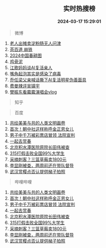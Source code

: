 <div align="center"><h2>实时热搜榜</h2><h4>2024-03-17 15:29:01</h4></div>

> 微博  

1. [老人出摊卖淀粉肠无人问津](https://s.weibo.com/weibo?q=%23%E8%80%81%E4%BA%BA%E5%87%BA%E6%91%8A%E5%8D%96%E6%B7%80%E7%B2%89%E8%82%A0%E6%97%A0%E4%BA%BA%E9%97%AE%E6%B4%A5%23&t=31&band_rank=1&Refer=top)<br />
2. [茶百道 崩铁](https://s.weibo.com/weibo?q=%E8%8C%B6%E7%99%BE%E9%81%93%20%E5%B4%A9%E9%93%81&t=31&band_rank=2&Refer=top)<br />
3. [2024中国春耕图](https://s.weibo.com/weibo?q=%232024%E4%B8%AD%E5%9B%BD%E6%98%A5%E8%80%95%E5%9B%BE%23&t=31&band_rank=3&Refer=top)<br />
4. [鸡骨泥](https://s.weibo.com/weibo?q=%E9%B8%A1%E9%AA%A8%E6%B3%A5&t=31&band_rank=4&Refer=top)<br />
5. [江歌妈妈谈AI复活亲人](https://s.weibo.com/weibo?q=%23%E6%B1%9F%E6%AD%8C%E5%A6%88%E5%A6%88%E8%B0%88AI%E5%A4%8D%E6%B4%BB%E4%BA%B2%E4%BA%BA%23&t=31&band_rank=5&Refer=top)<br />
6. [嘴角起泡其实是感染了病毒](https://s.weibo.com/weibo?q=%23%E5%98%B4%E8%A7%92%E8%B5%B7%E6%B3%A1%E5%85%B6%E5%AE%9E%E6%98%AF%E6%84%9F%E6%9F%93%E4%BA%86%E7%97%85%E6%AF%92%23&t=31&band_rank=6&Refer=top)<br />
7. [乔任梁父亲喊话撕下AI复活明星伪善面具](https://s.weibo.com/weibo?q=%23%E4%B9%94%E4%BB%BB%E6%A2%81%E7%88%B6%E4%BA%B2%E5%96%8A%E8%AF%9D%E6%92%95%E4%B8%8BAI%E5%A4%8D%E6%B4%BB%E6%98%8E%E6%98%9F%E4%BC%AA%E5%96%84%E9%9D%A2%E5%85%B7%23&t=31&band_rank=7&Refer=top)<br />
8. [费曼辣评吴镇宇](https://s.weibo.com/weibo?q=%23%E8%B4%B9%E6%9B%BC%E8%BE%A3%E8%AF%84%E5%90%B4%E9%95%87%E5%AE%87%23&t=31&band_rank=8&Refer=top)<br />
9. [樊振东看霉霉演唱会vlog](https://s.weibo.com/weibo?q=%E6%A8%8A%E6%8C%AF%E4%B8%9C%E7%9C%8B%E9%9C%89%E9%9C%89%E6%BC%94%E5%94%B1%E4%BC%9Avlog&t=31&band_rank=9&Refer=top)<br />

> 知乎  


> 百度  

1. [共绘美美与共的人类文明画卷](https://www.baidu.com/s?wd=%E5%85%B1%E7%BB%98%E7%BE%8E%E7%BE%8E%E4%B8%8E%E5%85%B1%E7%9A%84%E4%BA%BA%E7%B1%BB%E6%96%87%E6%98%8E%E7%94%BB%E5%8D%B7&sa=fyb_news&rsv_dl=fyb_news)<br />
2. [首次！朝中社这样称呼金正恩女儿](https://www.baidu.com/s?wd=%E9%A6%96%E6%AC%A1%EF%BC%81%E6%9C%9D%E4%B8%AD%E7%A4%BE%E8%BF%99%E6%A0%B7%E7%A7%B0%E5%91%BC%E9%87%91%E6%AD%A3%E6%81%A9%E5%A5%B3%E5%84%BF&sa=fyb_news&rsv_dl=fyb_news)<br />
3. [男子中千万被彩票店冒领 法院宣判](https://www.baidu.com/s?wd=%E7%94%B7%E5%AD%90%E4%B8%AD%E5%8D%83%E4%B8%87%E8%A2%AB%E5%BD%A9%E7%A5%A8%E5%BA%97%E5%86%92%E9%A2%86+%E6%B3%95%E9%99%A2%E5%AE%A3%E5%88%A4&sa=fyb_news&rsv_dl=fyb_news)<br />
4. [一起去赏春](https://www.baidu.com/s?wd=%E4%B8%80%E8%B5%B7%E5%8E%BB%E8%B5%8F%E6%98%A5&sa=fyb_news&rsv_dl=fyb_news)<br />
5. [北京积水潭医院原院长田伟被查](https://www.baidu.com/s?wd=%E5%8C%97%E4%BA%AC%E7%A7%AF%E6%B0%B4%E6%BD%AD%E5%8C%BB%E9%99%A2%E5%8E%9F%E9%99%A2%E9%95%BF%E7%94%B0%E4%BC%9F%E8%A2%AB%E6%9F%A5&sa=fyb_news&rsv_dl=fyb_news)<br />
6. [315打假击败全国99%大学生](https://www.baidu.com/s?wd=315%E6%89%93%E5%81%87%E5%87%BB%E8%B4%A5%E5%85%A8%E5%9B%BD99%25%E5%A4%A7%E5%AD%A6%E7%94%9F&sa=fyb_news&rsv_dl=fyb_news)<br />
7. [采摘刺客？三篮草莓卖1800元](https://www.baidu.com/s?wd=%E9%87%87%E6%91%98%E5%88%BA%E5%AE%A2%EF%BC%9F%E4%B8%89%E7%AF%AE%E8%8D%89%E8%8E%93%E5%8D%961800%E5%85%83&sa=fyb_news&rsv_dl=fyb_news)<br />
8. [李显刚被查，两周前还在带队督导](https://www.baidu.com/s?wd=%E6%9D%8E%E6%98%BE%E5%88%9A%E8%A2%AB%E6%9F%A5%EF%BC%8C%E4%B8%A4%E5%91%A8%E5%89%8D%E8%BF%98%E5%9C%A8%E5%B8%A6%E9%98%9F%E7%9D%A3%E5%AF%BC&sa=fyb_news&rsv_dl=fyb_news)<br />
9. [武汉赏樱点否认提供梯子拍照](https://www.baidu.com/s?wd=%E6%AD%A6%E6%B1%89%E8%B5%8F%E6%A8%B1%E7%82%B9%E5%90%A6%E8%AE%A4%E6%8F%90%E4%BE%9B%E6%A2%AF%E5%AD%90%E6%8B%8D%E7%85%A7&sa=fyb_news&rsv_dl=fyb_news)<br />

> 哔哩哔哩  

1. [共绘美美与共的人类文明画卷](https://www.baidu.com/s?wd=%E5%85%B1%E7%BB%98%E7%BE%8E%E7%BE%8E%E4%B8%8E%E5%85%B1%E7%9A%84%E4%BA%BA%E7%B1%BB%E6%96%87%E6%98%8E%E7%94%BB%E5%8D%B7&sa=fyb_news&rsv_dl=fyb_news)<br />
2. [首次！朝中社这样称呼金正恩女儿](https://www.baidu.com/s?wd=%E9%A6%96%E6%AC%A1%EF%BC%81%E6%9C%9D%E4%B8%AD%E7%A4%BE%E8%BF%99%E6%A0%B7%E7%A7%B0%E5%91%BC%E9%87%91%E6%AD%A3%E6%81%A9%E5%A5%B3%E5%84%BF&sa=fyb_news&rsv_dl=fyb_news)<br />
3. [男子中千万被彩票店冒领 法院宣判](https://www.baidu.com/s?wd=%E7%94%B7%E5%AD%90%E4%B8%AD%E5%8D%83%E4%B8%87%E8%A2%AB%E5%BD%A9%E7%A5%A8%E5%BA%97%E5%86%92%E9%A2%86+%E6%B3%95%E9%99%A2%E5%AE%A3%E5%88%A4&sa=fyb_news&rsv_dl=fyb_news)<br />
4. [一起去赏春](https://www.baidu.com/s?wd=%E4%B8%80%E8%B5%B7%E5%8E%BB%E8%B5%8F%E6%98%A5&sa=fyb_news&rsv_dl=fyb_news)<br />
5. [北京积水潭医院原院长田伟被查](https://www.baidu.com/s?wd=%E5%8C%97%E4%BA%AC%E7%A7%AF%E6%B0%B4%E6%BD%AD%E5%8C%BB%E9%99%A2%E5%8E%9F%E9%99%A2%E9%95%BF%E7%94%B0%E4%BC%9F%E8%A2%AB%E6%9F%A5&sa=fyb_news&rsv_dl=fyb_news)<br />
6. [315打假击败全国99%大学生](https://www.baidu.com/s?wd=315%E6%89%93%E5%81%87%E5%87%BB%E8%B4%A5%E5%85%A8%E5%9B%BD99%25%E5%A4%A7%E5%AD%A6%E7%94%9F&sa=fyb_news&rsv_dl=fyb_news)<br />
7. [采摘刺客？三篮草莓卖1800元](https://www.baidu.com/s?wd=%E9%87%87%E6%91%98%E5%88%BA%E5%AE%A2%EF%BC%9F%E4%B8%89%E7%AF%AE%E8%8D%89%E8%8E%93%E5%8D%961800%E5%85%83&sa=fyb_news&rsv_dl=fyb_news)<br />
8. [李显刚被查，两周前还在带队督导](https://www.baidu.com/s?wd=%E6%9D%8E%E6%98%BE%E5%88%9A%E8%A2%AB%E6%9F%A5%EF%BC%8C%E4%B8%A4%E5%91%A8%E5%89%8D%E8%BF%98%E5%9C%A8%E5%B8%A6%E9%98%9F%E7%9D%A3%E5%AF%BC&sa=fyb_news&rsv_dl=fyb_news)<br />
9. [武汉赏樱点否认提供梯子拍照](https://www.baidu.com/s?wd=%E6%AD%A6%E6%B1%89%E8%B5%8F%E6%A8%B1%E7%82%B9%E5%90%A6%E8%AE%A4%E6%8F%90%E4%BE%9B%E6%A2%AF%E5%AD%90%E6%8B%8D%E7%85%A7&sa=fyb_news&rsv_dl=fyb_news)<br />
